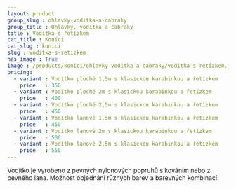 ```yaml
---
layout: product
group_slug : ohlavky-voditka-a-cabraky
group_title : Ohlávky, vodítka a čabraky
title : Vodítka s řetízkem
cat_title : Koníci
cat_slug : konici
slug : voditka-s-retizkem
has_image : True
image : /products/konici/ohlavky-voditka-a-cabraky/voditka-s-retizkem.jpg
pricing:
  - variant : Vodítko ploché 1,5m s klasickou karabinkou a řetízkem
    price   : 350
  - variant : Vodítko ploché 2m s klasickou karabinkou a řetízkem
    price   : 400
  - variant : Vodítko ploché 2,5m s klasickou karabinkou a řetízkem
    price   : 450
  - variant : Vodítko lanové 1,5m s klasickou karabinkou a řetízkem
    price   : 450
  - variant : Vodítko lanové 2m s klasickou karabinkou a řetízkem
    price   : 500
  - variant : Vodítko lanové 2,5m s klasickou karabinkou a řetízkem
    price   : 550
---
```


Vodítko je vyrobeno z pevných nylonových popruhů s kováním nebo z pevného lana. 
Možnost objednání různých barev a barevných kombinací.

